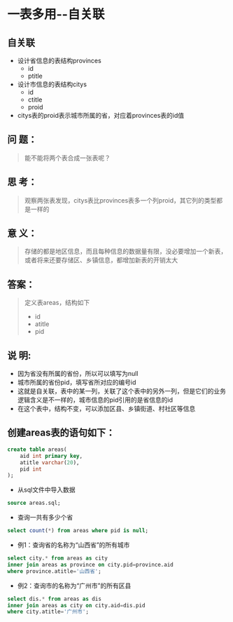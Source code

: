 一表多用--自关联  
====

## 自关联  
* 设计省信息的表结构provinces  
  * id
  * ptitle
* 设计市信息的表结构citys  
  * id
  * ctitle
  * proid
* citys表的proid表示城市所属的省，对应着provinces表的id值  

## 问 题： 
> 能不能将两个表合成一张表呢？  

## 思 考： 
> 观察两张表发现，citys表比provinces表多一个列proid，其它列的类型都是一样的  

## 意 义： 
> 存储的都是地区信息，而且每种信息的数据量有限，没必要增加一个新表，或者将来还要存储区、乡镇信息，都增加新表的开销太大  

## 答案：  
> 定义表areas，结构如下
> * id
> * atitle
> * pid

## 说 明:  
- 因为省没有所属的省份，所以可以填写为null  
- 城市所属的省份pid，填写省所对应的编号id  
- 这就是自关联，表中的某一列，关联了这个表中的另外一列，但是它们的业务逻辑含义是不一样的，城市信息的pid引用的是省信息的id  
- 在这个表中，结构不变，可以添加区县、乡镇街道、村社区等信息  

## 创建areas表的语句如下：  
```SQL
create table areas(
    aid int primary key,
    atitle varchar(20),
    pid int
);
```
- 从sql文件中导入数据  
```SQL
source areas.sql;
```
- 查询一共有多少个省  
```SQL
select count(*) from areas where pid is null;
```

- 例1：查询省的名称为“山西省”的所有城市  
```SQL
select city.* from areas as city
inner join areas as province on city.pid=province.aid
where province.atitle='山西省';
```
- 例2：查询市的名称为“广州市”的所有区县  
```SQL
select dis.* from areas as dis
inner join areas as city on city.aid=dis.pid
where city.atitle='广州市';
```











